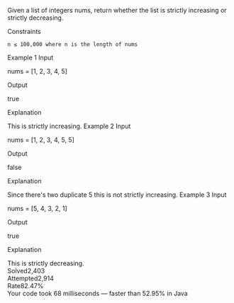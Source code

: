 Given a list of integers nums, return whether the list is strictly increasing or strictly decreasing.

Constraints

    n ≤ 100,000 where n is the length of nums

Example 1
Input

nums = [1, 2, 3, 4, 5]

Output

true

Explanation

This is strictly increasing.
Example 2
Input

nums = [1, 2, 3, 4, 5, 5]

Output

false

Explanation

Since there's two duplicate 5 this is not strictly increasing.
Example 3
Input

nums = [5, 4, 3, 2, 1]

Output

true

Explanation

This is strictly decreasing.  
Solved2,403  
Attempted2,914  
Rate82.47%  
Your code took 68 milliseconds — faster than 52.95% in Java